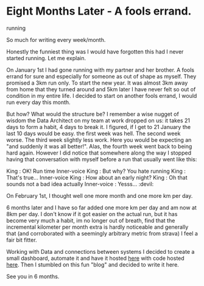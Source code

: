 # Eight Months Later - A fools errand.
running

So much for writing every week/month.

Honestly the funniest thing was I would have forgotten this had I never started running. Let me explain.

On January 1st I had gone running with my partner and her brother. A fools errand for sure and especially for someone as out of shape as myself. They promised a 3km run only. To start the new year. It was almost 3km away from home that they turned around and 5km later I have never felt so out of condition in my entire life. I decided to start on another fools errand, I would run every day this month.

But how? What would the structure be? I remember a wise nugget of wisdom the Data Architect on my team at work dropped on us: it takes 21 days to form a habit, 4 days to break it. I figured, if I get to 21 January the last 10 days would be easy. the first week was hell. The second week worse. The third week slightly less work. Here you would be expecting an "and suddenly it was all better!". Alas, the fourth week went back to being hard again. However I did notice that somewhere along the way I stopped having that conversation with myself before a run that usually went like this:

King : OK! Run time
Inner-voice King : But why? You hate running
King : That's true...
Inner-voice King : How about an early night?
King : Oh that sounds not a bad idea actually
Inner-voice : Yesss... :devil:

On February 1st, I thought well one more month and one more km per day.

6 months later and I have so far added one more km per day and am now at 8km per day. I don't know if it got easier on the actual run, but it has become very much a habit, im no longer out of breath, find that the incremental kilometer per month extra is hardly noticeable and generally that (and corroborated with a seemingly arbitrary metric from strava) I feel a fair bit fitter.

Working with Data and connections between systems I decided to create a small dashboard, automate it and have it hosted [here](https://sth0nian.github.io/x-km-per-day/) with code hosted [here](https://github.com/Sth0nian/x-km-per-day). Then I stumbled on this fun "blog" and decided to write it here.

See you in 6 months.